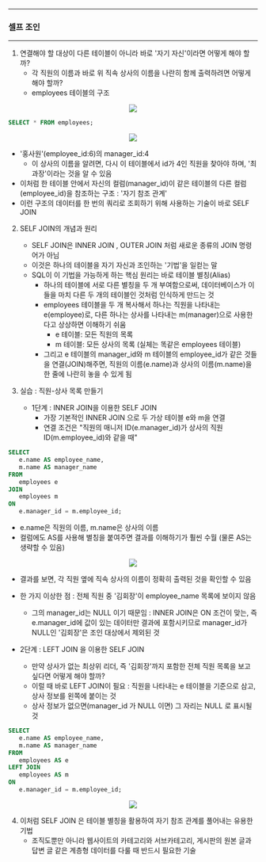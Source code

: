 -----
### 셀프 조인
-----
1. 연결해야 할 대상이 다른 테이블이 아니라 바로 '자기 자신'이라면 어떻게 해야 할까?
   - 각 직원의 이름과 바로 위 직속 상사의 이름을 나란히 함께 출력하려면 어떻게 해야 할까?
   - employees 테이블의 구조
<div align="center">
<img src="https://github.com/user-attachments/assets/079c9a28-c924-4524-a458-8afc5b7ecde1">
</div>

```sql
SELECT * FROM employees;
```
<div align="center">
<img src="https://github.com/user-attachments/assets/285dbd5b-3eb0-43c5-b45b-ea0d80a08c1b">
</div>

   - '홍사원'(employee_id:6)의 manager_id:4
     + 이 상사의 이름을 알려면, 다시 이 테이블에서 id가 4인 직원을 찾아야 하며, '최과장'이라는 것을 알 수 있음
   - 이처럼 한 테이블 안에서 자신의 컬럼(manager_id)이 같은 테이블의 다른 컬럼(employee_id)을 참조하는 구조 : '자기 참조 관계'
   - 이런 구조의 데이터를 한 번의 쿼리로 조회하기 위해 사용하는 기술이 바로 SELF JOIN

2. SELF JOIN의 개념과 원리
   - SELF JOIN은 INNER JOIN , OUTER JOIN 처럼 새로운 종류의 JOIN 명령어가 아님
   - 이것은 하나의 테이블을 자기 자신과 조인하는 '기법'을 일컫는 말
   - SQL이 이 기법을 가능하게 하는 핵심 원리는 바로 테이블 별칭(Alias)
     + 하나의 테이블에 서로 다른 별칭을 두 개 부여함으로써, 데이터베이스가 이들을 마치 다른 두 개의 테이블인 것처럼 인식하게 만드는 것
     + employees 테이블을 두 개 복사해서 하나는 직원을 나타내는 e(employee)로, 다른 하나는 상사를 나타내는 m(manager)으로 사용한다고 상상하면 이해하기 쉬움
        * e 테이블: 모든 직원의 목록
        * m 테이블: 모든 상사의 목록 (실체는 똑같은 employees 테이블)
     + 그리고 e 테이블의 manager_id와 m 테이블의 employee_id가 같은 것들을 연결(JOIN)해주면, 직원의 이름(e.name)과 상사의 이름(m.name)을 한 줄에 나란히 놓을 수 있게 됨

3. 실습 : 직원-상사 목록 만들기
   - 1단계 : INNER JOIN을 이용한 SELF JOIN
     + 가장 기본적인 INNER JOIN 으로 두 가상 테이블 e와 m을 연결
     + 연결 조건은 "직원의 매니저 ID(e.manager_id)가 상사의 직원 ID(m.employee_id)와 같을 때"
```sql
SELECT
   e.name AS employee_name,
   m.name AS manager_name
FROM
   employees e
JOIN
   employees m
ON
   e.manager_id = m.employee_id;
```
   - e.name은 직원의 이름, m.name은 상사의 이름
   - 컬럼에도 AS를 사용해 별칭을 붙여주면 결과를 이해하기가 훨씬 수월 (물론 AS는 생략할 수 있음)
<div align="center">
<img src="https://github.com/user-attachments/assets/8d337b74-8453-4631-947b-f7a3830da005">
</div>

   - 결과를 보면, 각 직원 옆에 직속 상사의 이름이 정확히 출력된 것을 확인할 수 있음
   - 한 가지 이상한 점 : 전체 직원 중 '김회장'이 employee_name 목록에 보이지 않음
     + 그의 manager_id는 NULL 이기 때문임 : INNER JOIN은 ON 조건이 맞는, 즉 e.manager_id에 값이 있는 데이터만 결과에 포함시키므로 manager_id가 NULL인 '김회장'은 조인 대상에서 제외된 것

   - 2단계 : LEFT JOIN 을 이용한 SELF JOIN
     + 만약 상사가 없는 최상위 리더, 즉 '김회장'까지 포함한 전체 직원 목록을 보고 싶다면 어떻게 해야 할까?
     + 이럴 때 바로 LEFT JOIN이 필요 : 직원을 나타내는 e 테이블을 기준으로 삼고, 상사 정보를 왼쪽에 붙이는 것
     + 상사 정보가 없으면(manager_id 가 NULL 이면) 그 자리는 NULL 로 표시될 것
```sql
SELECT
   e.name AS employee_name,
   m.name AS manager_name
FROM
   employees AS e
LEFT JOIN
   employees AS m
ON
   e.manager_id = m.employee_id;
```
<div align="center">
<img src="https://github.com/user-attachments/assets/64a79ef7-add7-4e0a-9698-67f08314a201">
</div>

4. 이처럼 SELF JOIN 은 테이블 별칭을 활용하여 자기 참조 관계를 풀어내는 유용한 기법
   - 조직도뿐만 아니라 웹사이트의 카테고리와 서브카테고리, 게시판의 원본 글과 답변 글 같은 계층형 데이터를 다룰 때 반드시 필요한 기술

